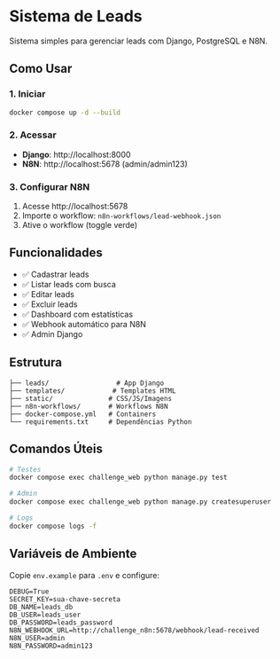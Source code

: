 # Sistema de Leads

Sistema simples para gerenciar leads com Django, PostgreSQL e N8N.

## Como Usar

### 1. Iniciar
```bash
docker compose up -d --build
```

### 2. Acessar
- **Django**: http://localhost:8000
- **N8N**: http://localhost:5678 (admin/admin123)

### 3. Configurar N8N
1. Acesse http://localhost:5678
2. Importe o workflow: `n8n-workflows/lead-webhook.json`
3. Ative o workflow (toggle verde)

## Funcionalidades

- ✅ Cadastrar leads
- ✅ Listar leads com busca
- ✅ Editar leads
- ✅ Excluir leads
- ✅ Dashboard com estatísticas
- ✅ Webhook automático para N8N
- ✅ Admin Django

## Estrutura

```
├── leads/                 # App Django
├── templates/            # Templates HTML
├── static/              # CSS/JS/Imagens
├── n8n-workflows/       # Workflows N8N
├── docker-compose.yml   # Containers
└── requirements.txt     # Dependências Python
```

## Comandos Úteis

```bash
# Testes
docker compose exec challenge_web python manage.py test

# Admin
docker compose exec challenge_web python manage.py createsuperuser

# Logs
docker compose logs -f
```

## Variáveis de Ambiente

Copie `env.example` para `.env` e configure:

```env
DEBUG=True
SECRET_KEY=sua-chave-secreta
DB_NAME=leads_db
DB_USER=leads_user
DB_PASSWORD=leads_password
N8N_WEBHOOK_URL=http://challenge_n8n:5678/webhook/lead-received
N8N_USER=admin
N8N_PASSWORD=admin123
```

